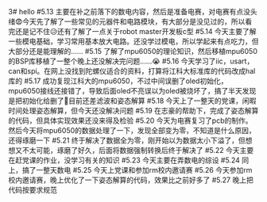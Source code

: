 3# hello
#5.13
主要在补之前落下的数电内容，然后是准备电赛，对电赛有点没头绪😨今天先了解了一些常见的元器件和电路模块，有大部分是没见过的，所以看完还是记不住😥还有了解了一点关于robot master开发板c型
#5.14
今天主要了解一些模电基础，学习常用基本放大电路。还没学过模电，所以学起来有点吃力，但大部分还是能理解的......
#5.15
了解了mpu6050的理论知识，然后移植mpu6050的BSP库移植了一整个晚上还没解决完问题......😭
#5.16
今天学习了iic，usart，can和spi。在网上没找到陀螺仪适合的资料，打算将江科大标准库的代码改成hal库的
#5.17
成功复现江科大的mpu6050，不过中间误删了oled初始化，mpu6050接线还接错了，导致后面oled不亮误以为oled被烧坏了，搞了半天发现是把初始化给删了🤥目前还差滤波和姿态解算
#5.18
今天上了一整天的党课，闲暇时间处理姿态解算，但今天还没解决问题
#5.19
在志豪的帮助下，完成了姿态解算的代码，但具体实现效果还没来得及检验
#5.20
今天为电赛复习了pcb的制作。然后今天将mpu6050的数据处理了一下，发现全部变为零，不知道是什么原因，还得琢磨一下
#5.21
终于解决了数据全为零，刚开始以为数据太小下溢了，但想想又不太可能，琢磨了好久，后面将数据强制转换后终于解决了
#5.22
今天主要在赶党课的作业，没学习有关的知识
#5.23
今天主要在弄数电的综设
#5.24
同上，搞了一整天数电
#5.25
今天上党课和参加rm校内邀请赛
#5.26
今天参加rm校内邀请赛，晚上优化了一下姿态解算的代码，效果比之前好多了
#5.27
晚上把代码按要求规范
